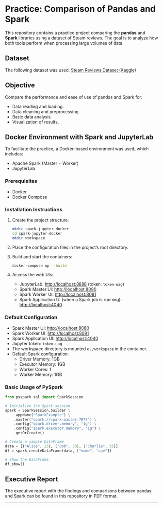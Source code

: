 # Practice: Comparison of Pandas and Spark

This repository contains a practice project comparing the **pandas** and **Spark** libraries using a dataset of Steam reviews. The goal is to analyze how both tools perform when processing large volumes of data.

## Dataset

The following dataset was used: [Steam Reviews Dataset (Kaggle)](https://www.kaggle.com/datasets/forgemaster/steam-reviews-dataset)

## Objective

Compare the performance and ease of use of pandas and Spark for:

- Data reading and loading.
- Data cleaning and preprocessing.
- Basic data analysis.
- Visualization of results.

## Docker Environment with Spark and JupyterLab

To facilitate the practice, a Docker-based environment was used, which includes:

- Apache Spark (Master + Worker)
- JupyterLab

### Prerequisites

- Docker
- Docker Compose

### Installation Instructions

1. Create the project structure:
    ```bash
    mkdir spark-jupyter-docker
    cd spark-jupyter-docker
    mkdir workspace
    ```

2. Place the configuration files in the project’s root directory.

3. Build and start the containers:
    ```bash
    docker-compose up --build
    ```

4. Access the web UIs:
    - JupyterLab: [http://localhost:8888](http://localhost:8888) (token: `token-uag`)
    - Spark Master UI: [http://localhost:8080](http://localhost:8080)
    - Spark Worker UI: [http://localhost:8081](http://localhost:8081)
    - Spark Application UI (when a Spark job is running): [http://localhost:4040](http://localhost:4040)

### Default Configuration

- Spark Master UI: [http://localhost:8080](http://localhost:8080)
- Spark Worker UI: [http://localhost:8081](http://localhost:8081)
- Spark Application UI: [http://localhost:4040](http://localhost:4040)
- Jupyter token: `token-uag`
- The workspace directory is mounted at `/workspace` in the container.
- Default Spark configuration:
  - Driver Memory: 1GB
  - Executor Memory: 1GB
  - Worker Cores: 1
  - Worker Memory: 1GB

### Basic Usage of PySpark

```python
from pyspark.sql import SparkSession

# Initialize the Spark session
spark = SparkSession.builder \
    .appName("SparkExample") \
    .master("spark://spark-master:7077") \
    .config("spark.driver.memory", "1g") \
    .config("spark.executor.memory", "1g") \
    .getOrCreate()

# Create a sample DataFrame
data = [("Alice", 25), ("Bob", 30), ("Charlie", 35)]
df = spark.createDataFrame(data, ["name", "age"])

# Show the DataFrame
df.show()
```

## Executive Report

The executive report with the findings and comparisons between pandas and Spark can be found in this repository in PDF format.

---
